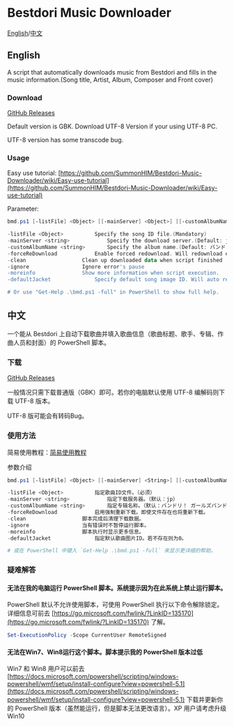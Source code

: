 # Bestdori Music Downloader
[English](#English)/[中文](#中文)

## English
A script that automatically downloads music from Bestdori and fills in the music information.(Song title, Artist, Album, Composer and Front cover)

### Download
[GitHub Releases](https://github.com/SummonHIM/Bestdori-Music-Downloader/releases/latest)

Default version is GBK. Download UTF-8 Version if your using UTF-8 PC.

UTF-8 version has some transcode bug.

### Usage
Easy use tutorial: [https://github.com/SummonHIM/Bestdori-Music-Downloader/wiki/Easy-use-tutorial](https://github.com/SummonHIM/Bestdori-Music-Downloader/wiki/Easy-use-tutorial)

Parameter:
```PowerShell
bmd.ps1 [-listFile] <Object> [[-mainServer] <Object>] [[-customAlbumName] <string>] [-forceReDownload] [-clean] [<CommonParameters>]

-listFile <Object>			Specify the song ID file.(Mandatory)
-mainServer <string>			Specify the download server.(Default: jp)
-customAlbumName <string>		Specify the album name.(Default: バンドリ！ ガールズバンドパーティ！)
-forceReDownload			Enable forced redownload. Will redownload even if the file exists.
-clean					Clean up downloaded data when script finished
-ignore					Ignore error's pause
-moreinfo				Show more information when script execution.
-defaultJacket				Specify default song image ID. Will auto reset to zero if not exist.

# Or use "Get-Help .\bmd.ps1 -full" in PowerShell to show full help.
```

## 中文
一个能从 Bestdori 上自动下载歌曲并填入歌曲信息（歌曲标题、歌手、专辑、作曲人员和封面）的 PowerShell 脚本。

### 下载
[GitHub Releases](https://github.com/SummonHIM/Bestdori-Music-Downloader/releases/latest)

一般情况只需下载普通版（GBK）即可。若你的电脑默认使用 UTF-8 编解码则下载 UTF-8 版本。

UTF-8 版可能会有转码Bug。

### 使用方法
简易使用教程：[简易使用教程](https://github.com/SummonHIM/Bestdori-Music-Downloader/wiki/%E7%AE%80%E6%98%93%E4%BD%BF%E7%94%A8%E6%95%99%E7%A8%8B)

参数介绍
```PowerShell
bmd.ps1 [-listFile] <Object> [[-mainServer] <String>] [[-customAlbumName] <String>] [-forceReDownload] [-clean] [-ignore] [<CommonParameters>]

-listFile <Object>			指定歌曲ID文件。（必须）
-mainServer <string>			指定下载服务器。（默认：jp）
-customAlbumName <string>		指定专辑名称。（默认：バンドリ！ ガールズバンドパーティ！）
-forceReDownload			启用强制重新下载。即使文件存在也将重新下载。
-clean					脚本完成后清理下载数据。
-ignore					当有错误时不暂停运行脚本。
-moreinfo				脚本执行时显示更多信息。
-defaultJacket				指定默认歌曲图片ID。若不存在则为0。

# 或在 PowerShell 中键入 `Get-Help .\bmd.ps1 -full` 来显示更详细的帮助。
```

### 疑难解答
#### 无法在我的电脑运行 PowerShell 脚本。系统提示因为在此系统上禁止运行脚本。
PowerShell 默认不允许使用脚本，可使用 PowerShell 执行以下命令解除锁定。详细信息可前去 [https://go.microsoft.com/fwlink/?LinkID=135170](https://go.microsoft.com/fwlink/?LinkID=135170) 了解。
```PowerShell
Set-ExecutionPolicy -Scope CurrentUser RemoteSigned
```

#### 无法在Win7、Win8运行这个脚本。脚本提示我的 PowerShell 版本过低
Win7 和 Win8 用户可以前去 [https://docs.microsoft.com/powershell/scripting/windows-powershell/wmf/setup/install-configure?view=powershell-5.1](https://docs.microsoft.com/powershell/scripting/windows-powershell/wmf/setup/install-configure?view=powershell-5.1) 下载并更新你的 PowerShell 版本（虽然能运行，但是脚本无法更改语言）。XP 用户请考虑升级 Win10